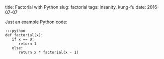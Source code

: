 title: Factorial with Python
slug: factorial
tags: insanity, kung-fu
date: 2016-07-07


Just an example Python code:

    :::python
    def factorial(x):
       if x == 0:
          return 1
       else:
          return x * factorial(x - 1)


